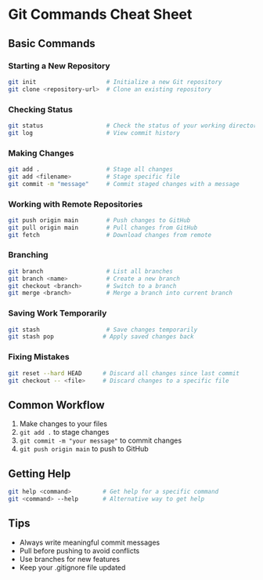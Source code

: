 # Git Commands Cheat Sheet

## Basic Commands

### Starting a New Repository
```bash
git init                    # Initialize a new Git repository
git clone <repository-url>  # Clone an existing repository
```

### Checking Status
```bash
git status                  # Check the status of your working directory
git log                     # View commit history
```

### Making Changes
```bash
git add .                   # Stage all changes
git add <filename>          # Stage specific file
git commit -m "message"     # Commit staged changes with a message
```

### Working with Remote Repositories
```bash
git push origin main        # Push changes to GitHub
git pull origin main        # Pull changes from GitHub
git fetch                   # Download changes from remote
```

### Branching
```bash
git branch                  # List all branches
git branch <name>           # Create a new branch
git checkout <branch>       # Switch to a branch
git merge <branch>          # Merge a branch into current branch
```

### Saving Work Temporarily
```bash
git stash                   # Save changes temporarily
git stash pop              # Apply saved changes back
```

### Fixing Mistakes
```bash
git reset --hard HEAD      # Discard all changes since last commit
git checkout -- <file>     # Discard changes to a specific file
```

## Common Workflow

1. Make changes to your files
2. `git add .` to stage changes
3. `git commit -m "your message"` to commit changes
4. `git push origin main` to push to GitHub

## Getting Help
```bash
git help <command>         # Get help for a specific command
git <command> --help       # Alternative way to get help
```

## Tips
- Always write meaningful commit messages
- Pull before pushing to avoid conflicts
- Use branches for new features
- Keep your .gitignore file updated 